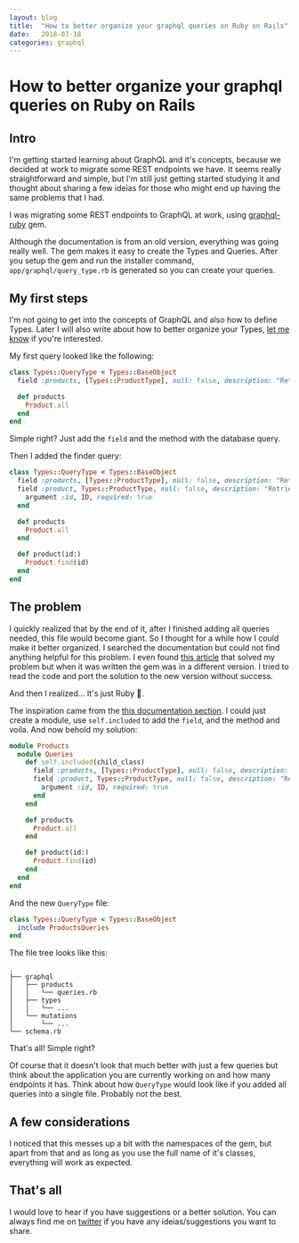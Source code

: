 ```yaml
---
layout: blog
title:  "How to better organize your graphql queries on Ruby on Rails"
date:   2018-07-18
categories: graphql
---
```


# How to better organize your graphql queries on Ruby on Rails

## Intro

I'm getting started learning about GraphQL and it's concepts, because we decided at work to migrate some REST endpoints we have. It seems really straightforward and simple, but I'm still just getting started studying it and thought about sharing a few ideias for those who might end up having the same problems that I had.

I was migrating some REST endpoints to GraphQL at work, using [graphql-ruby](https://github.com/rmosolgo/graphql-ruby) gem.

Although the documentation is from an old version, everything was going really well. The gem makes it easy to create the Types and Queries.
After you setup the gem and run the installer command, `app/graphql/query_type.rb` is generated so you can create your queries.

## My first steps

I'm not going to get into the concepts of GraphQL and also how to define Types. Later I will also write about how to better organize your Types, [let me know](https://twitter.com/brunossilveira) if you're interested.

My first query looked like the following:

```ruby
class Types::QueryType < Types::BaseObject
  field :products, [Types::ProductType], null: false, description: "Retrieves list of products"

  def products
    Product.all
  end
end
```

Simple right? Just add the `field` and the method with the database query.

Then I added the finder query:

```ruby
class Types::QueryType < Types::BaseObject
  field :products, [Types::ProductType], null: false, description: "Retrieves list of products"
  field :product, Types::ProductType, null: false, description: "Retrieves one product based on ID" do
    argument :id, ID, required: true
  end

  def products
    Product.all
  end

  def product(id:)
    Product.find(id)
  end
end
```

## The problem

I quickly realized that by the end of it, after I finished adding all queries needed, this file would become giant.
So I thought for a while how I could make it better organized. I searched the documentation but could not find anything helpful for this problem. I even found [this article](https://m.alphasights.com/graphql-ruby-clean-up-your-query-type-d7ab05a47084) that solved my problem but when it was written the gem was in a different version. I tried to read the code and port the solution to the new version without success.

And then I realized... It's just Ruby 🤦.

The inspiration came from the [this documentation section](http://graphql-ruby.org/type_definitions/resolvers.html). I could just create a module, use `self.included` to add the `field`, and the method and voila.
And now behold my solution:

```ruby
module Products
  module Queries
    def self.included(child_class)
      field :products, [Types::ProductType], null: false, description: "Retrieves list of products"
      field :product, Types::ProductType, null: false, description: "Retrieves one product based on ID" do
        argument :id, ID, required: true
      end
    end

    def products
      Product.all
    end

    def product(id:)
      Product.find(id)
    end
  end
end
```

And the new `QueryType` file:

```ruby
class Types::QueryType < Types::BaseObject
  include ProductsQueries
end
```

The file tree looks like this:

```
.
├── graphql
│   ├── products
│   │   └── queries.rb
│   ├── types
│   │   └── ...
│   └── mutations
│       └── ...
└── schema.rb
```

That's all! Simple right?

Of course that it doesn't look that much better with just a few queries but think about the application you are currently working on and how many endpoints it has. Think about how `QueryType` would look like if you added all queries into a single file. Probably not the best.

## A few considerations

I noticed that this messes up a bit with the namespaces of the gem, but apart from that and as long as you use the full name of it's classes, everything will work as expected.

## That's all

I would love to hear if you have suggestions or a better solution. You can always find me on [twitter](https://twitter.com/brunossilveira) if you have any ideias/suggestions you want to share.
